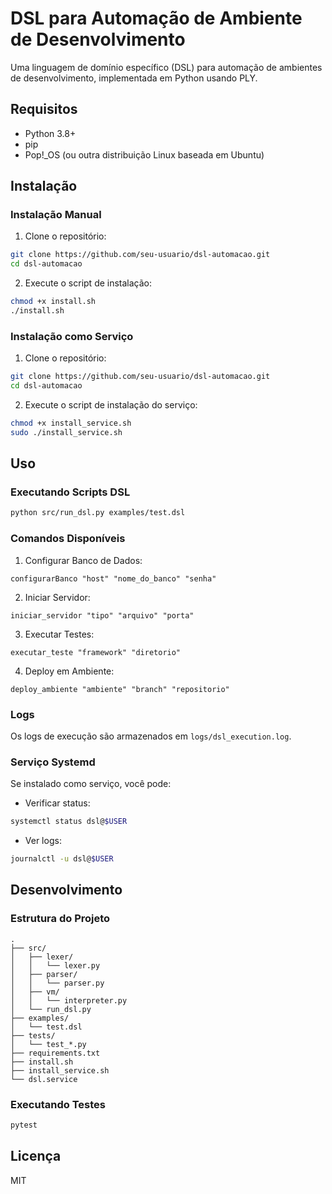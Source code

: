 # DSL para Automação de Ambiente de Desenvolvimento

Uma linguagem de domínio específico (DSL) para automação de ambientes de desenvolvimento, implementada em Python usando PLY.

## Requisitos

- Python 3.8+
- pip
- Pop!_OS (ou outra distribuição Linux baseada em Ubuntu)

## Instalação

### Instalação Manual

1. Clone o repositório:
```bash
git clone https://github.com/seu-usuario/dsl-automacao.git
cd dsl-automacao
```

2. Execute o script de instalação:
```bash
chmod +x install.sh
./install.sh
```

### Instalação como Serviço

1. Clone o repositório:
```bash
git clone https://github.com/seu-usuario/dsl-automacao.git
cd dsl-automacao
```

2. Execute o script de instalação do serviço:
```bash
chmod +x install_service.sh
sudo ./install_service.sh
```

## Uso

### Executando Scripts DSL

```bash
python src/run_dsl.py examples/test.dsl
```

### Comandos Disponíveis

1. Configurar Banco de Dados:
```
configurarBanco "host" "nome_do_banco" "senha"
```

2. Iniciar Servidor:
```
iniciar_servidor "tipo" "arquivo" "porta"
```

3. Executar Testes:
```
executar_teste "framework" "diretorio"
```

4. Deploy em Ambiente:
```
deploy_ambiente "ambiente" "branch" "repositorio"
```

### Logs

Os logs de execução são armazenados em `logs/dsl_execution.log`.

### Serviço Systemd

Se instalado como serviço, você pode:

- Verificar status:
```bash
systemctl status dsl@$USER
```

- Ver logs:
```bash
journalctl -u dsl@$USER
```

## Desenvolvimento

### Estrutura do Projeto

```
.
├── src/
│   ├── lexer/
│   │   └── lexer.py
│   ├── parser/
│   │   └── parser.py
│   ├── vm/
│   │   └── interpreter.py
│   └── run_dsl.py
├── examples/
│   └── test.dsl
├── tests/
│   └── test_*.py
├── requirements.txt
├── install.sh
├── install_service.sh
└── dsl.service
```

### Executando Testes

```bash
pytest
```

## Licença

MIT 